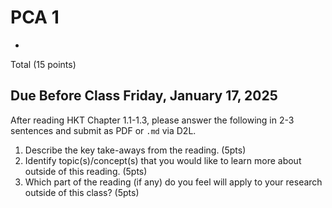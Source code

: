 # PCA 1
-

Total (15 points)

## Due Before Class Friday, January 17, 2025

After reading HKT Chapter 1.1-1.3, please answer the following in 2-3 sentences and submit as PDF or `.md` via D2L.

1. Describe the key take-aways from the reading. (5pts)
2. Identify topic(s)/concept(s) that you would like to learn more about outside of this reading. (5pts)
3. Which part of the reading (if any) do you feel will apply to your research outside of this class? (5pts)

